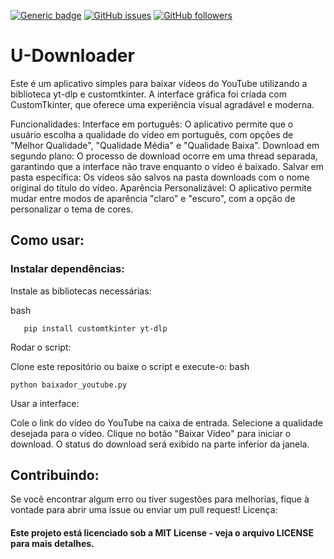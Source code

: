 [![Generic badge](https://img.shields.io/badge/Made%20with-Python-<COLOR>.svg)](https://python.org)
[![GitHub issues](https://img.shields.io/github/issues/EsdrasUday/UDownloader?color=red)](https://github.com/EsdrasUday/UDownloader/issues)
[![GitHub followers](https://img.shields.io/github/followers/EsdrasUday?label=Follow&style=social)](https://github.com/EsdrasUday)

# U-Downloader
Este é um aplicativo simples para baixar vídeos do YouTube utilizando a biblioteca yt-dlp e customtkinter. A interface gráfica foi criada com CustomTkinter, que oferece uma experiência visual agradável e moderna.

Funcionalidades:
Interface em português: O aplicativo permite que o usuário escolha a qualidade do vídeo em português, com opções de "Melhor Qualidade", "Qualidade Média" e "Qualidade Baixa".
Download em segundo plano: O processo de download ocorre em uma thread separada, garantindo que a interface não trave enquanto o vídeo é baixado.
Salvar em pasta específica: Os vídeos são salvos na pasta downloads com o nome original do título do vídeo.
Aparência Personalizável: O aplicativo permite mudar entre modos de aparência "claro" e "escuro", com a opção de personalizar o tema de cores.
## Como usar:
### Instalar dependências:

Instale as bibliotecas necessárias:

bash
```
   pip install customtkinter yt-dlp
```
Rodar o script:

Clone este repositório ou baixe o script e execute-o:
bash
```
python baixador_youtube.py
```
Usar a interface:

Cole o link do vídeo do YouTube na caixa de entrada.
Selecione a qualidade desejada para o vídeo.
Clique no botão "Baixar Vídeo" para iniciar o download.
O status do download será exibido na parte inferior da janela.

## Contribuindo:
Se você encontrar algum erro ou tiver sugestões para melhorias, fique à vontade para abrir uma issue ou enviar um pull request!
Licença:
#### Este projeto está licenciado sob a MIT License - veja o arquivo LICENSE para mais detalhes.
